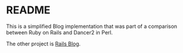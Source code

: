# README

This is a simplified Blog implementation that was part of a comparison between Ruby on Rails
and Dancer2 in Perl.

The other project is [Rails Blog](https://github.com/gwadej/comparison_rails_blog).
